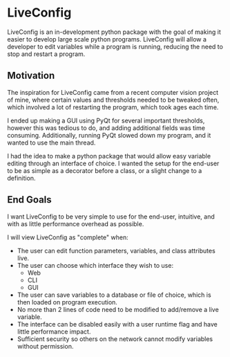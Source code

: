 # **LiveConfig**

LiveConfig is an in-development python package with the goal of making it easier to develop large scale python programs. LiveConfig will allow a developer to edit variables while a program is running, reducing the need to stop and restart a program.

## **Motivation**

The inspiration for LiveConfig came from a recent computer vision project of mine, where certain values and thresholds needed to be tweaked often, which involved a lot of restarting the program, which took ages each time.

I ended up making a GUI using PyQt for several important thresholds, however this was tedious to do, and adding additional fields was time consuming. Additionally, running PyQt slowed down my program, and it wanted to use the main thread.

I had the idea to make a python package that would allow easy variable editing through an interface of choice. I wanted the setup for the end-user to be as simple as a decorator before a class, or a slight change to a definition.

## **End Goals**

I want LiveConfig to be very simple to use for the end-user, intuitive, and with as little performance overhead as possible.

I will view LiveConfig as "complete" when:

- The user can edit function parameters, variables, and class attributes live.
- The user can choose which interface they wish to use:
  - Web
  - CLI
  - GUI
- The user can save variables to a database or file of choice, which is then loaded on program execution.
- No more than 2 lines of code need to be modified to add/remove a live variable.
- The interface can be disabled easily with a user runtime flag and have little performance impact.
- Sufficient security so others on the network cannot modify variables without permission.
